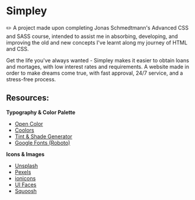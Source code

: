 # Simpley

✏️ A project made upon completing Jonas Schmedtmann's Advanced CSS and SASS course, intended to assist me in absorbing, developing, and improving the old and new concepts I've learnt along my journey of HTML and CSS.

Get the life you've always wanted - Simpley makes it easier to obtain loans and mortages, with low interest rates and requirements. A website made in order to make dreams come true, with fast approval, 24/7 service, and a stress-free process. 

## Resources:

 **Typography & Color Palette**

- [Open Color](https://yeun.github.io/open-color/)
- [Coolors](https://coolors.co/contrast-checker/112a46-acc8e5)
- [Tint & Shade Generator](https://maketintsandshades.com/)
- [Google Fonts (Roboto)](https://fonts.google.com/)

 **Icons & Images**

- [Unsplash](https://unsplash.com/)
- [Pexels](https://www.pexels.com/)
- [ionicons](https://ionic.io/ionicons)
- [UI Faces](https://www.uifaces.co/browse-avatars/)
- [Squoosh](https://squoosh.app/)

